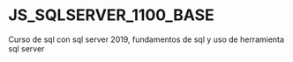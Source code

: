 # JS_SQLSERVER_1100_BASE
Curso de sql con sql server 2019, fundamentos de sql y uso de herramienta sql server
